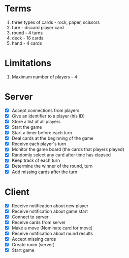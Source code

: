 # Terms

1. three types of cards - rock, paper, scissors
2. turn - discard player card
3. round - 4 turns
4. deck - 16 cards
5. hand - 4 cards

# Limitations

1. Maximum number of players - 4

# Server

- [x] Accept connections from players
- [x] Give an identifier to a player (his ID)
- [x] Store a list of all players
- [x] Start the game
- [x] Start a timer before each turn
- [x] Deal cards at the beginning of the game
- [x] Receive each player's turn
- [x] Monitor the game board (the cards that players played)
- [x] Randomly select any card after time has elapsed
- [x] Keep track of each turn
- [x] Determine the winner of the round, turn
- [x] Add missing cards after the turn

# Client

- [x] Receive notification about new player
- [x] Receive notification about game start
- [x] Connect to server
- [x] Receive cards from server
- [x] Make a move (Nominate card for move)
- [x] Receive notification about round results
- [x] Accept missing cards
- [x] Create room (server)
- [x] Start game

